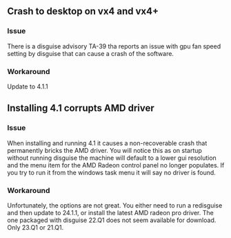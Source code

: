 ## Crash to desktop on vx4 and vx4+

### Issue 
There is a disguise advisory TA-39 tha reports an issue with gpu fan speed setting by disguise that can cause a crash of the software.

### Workaround
Update to 4.1.1

## Installing 4.1 corrupts AMD driver

### Issue
When installing and running 4.1 it causes a non-recoverable crash that permanently bricks the AMD driver. You will notice this as on startup without running disguise the machine will default to a lower gui resolution and the menu item for the AMD Radeon control panel no longer populates. If you try to run it from the windows task menu it will say no driver is found.

### Workaround
Unfortunately, the options are not great. You either need to run a redisguise and then update to 24.1.1, or install the latest AMD radeon pro driver. The one packaged with disguise 22.Q1 does not seem available for download. Only 23.Q1 or 21.Q1.
